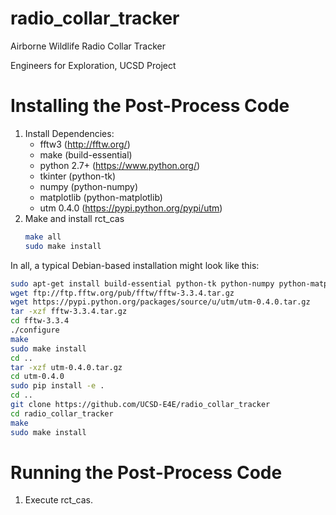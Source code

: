 radio_collar_tracker
====================
Airborne Wildlife Radio Collar Tracker

Engineers for Exploration, UCSD Project

Installing the Post-Process Code
================================
1.	Install Dependencies:
	* fftw3 (http://fftw.org/)
	* make (build-essential)
	* python 2.7+ (https://www.python.org/)
	* tkinter (python-tk)
	* numpy (python-numpy)
	* matplotlib (python-matplotlib)
	* utm 0.4.0 (https://pypi.python.org/pypi/utm)
2.	Make and install rct_cas
	```sh
	make all
	sudo make install
	```

In all, a typical Debian-based installation might look like this:
```sh
sudo apt-get install build-essential python-tk python-numpy python-matplotlib python-pip python-dev git
wget ftp://ftp.fftw.org/pub/fftw/fftw-3.3.4.tar.gz
wget https://pypi.python.org/packages/source/u/utm/utm-0.4.0.tar.gz
tar -xzf fftw-3.3.4.tar.gz
cd fftw-3.3.4
./configure
make
sudo make install
cd ..
tar -xzf utm-0.4.0.tar.gz
cd utm-0.4.0
sudo pip install -e .
cd ..
git clone https://github.com/UCSD-E4E/radio_collar_tracker
cd radio_collar_tracker
make
sudo make install
```

Running the Post-Process Code
=============================
1.	Execute rct_cas.

<!-- 1. Make the make_bin.sh file executable by running `chmod +x make_bin.sh`
2. Move the file `bin/run.tar` to a working directory of your choice.
3. Extract the binaries from `run.tar` by running `tar -xf run.tar`
4. Run the post-process code using any of the run scripts.
	1. `run.sh` needs to have the raw data from the SD card in the same working directory.  Usage: `run.sh NUM_COLLARS ALT_AGL`
	2. `run2.sh` takes an additional argument for where the raw data is.  Usage: `run2.sh NUM_COLLARS ALT_AGL DATA_DIR`
	3. `runcli.sh` is an interactive shell script.  Usage: `runcli.sh`
5. Note: if you run the PostProcessC code without using the integration scripts, ensure that all paths are fixed paths.
 -->
